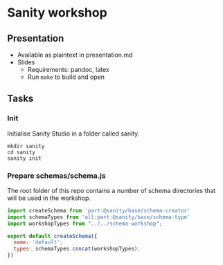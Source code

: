 # Sanity workshop

## Presentation

- Available as plaintext in presentation.md
- Slides
    - Requirements: pandoc, latex
    - Run `make` to build and open

## Tasks

### Init

Initialise Sanity Studio in a folder called sanity.

```
mkdir sanity
cd sanity
sanity init
```

### Prepare schemas/schema.js

The root folder of this repo contains a number of schema directories that will
be used in the workshop.

```javascript
import createSchema from 'part:@sanity/base/schema-creator'
import schemaTypes from 'all:part:@sanity/base/schema-type'
import workshopTypes from "../../schema-workshop";

export default createSchema({
  name: 'default',
  types: schemaTypes.concat(workshopTypes),
})
```
